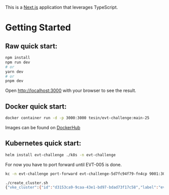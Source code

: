 This is a [Next.js](https://nextjs.org/) application that leverages TypeScript.

# Getting Started

## Raw quick start:

```bash
npm install
npm run dev
# or
yarn dev
# or
pnpm dev
```

Open [http://localhost:3000](http://localhost:3000) with your browser to see the result.

## Docker quick start:

```bash
docker container run -d -p 3000:3000 tesin/evt-challenge:main-25
```

Images can be found on [DockerHub](https://hub.docker.com/repository/docker/tesin/evt-challenge/general)

## Kubernetes quick start:

```bash
helm install evt-challenge ./k8s -n evt-challenge
```

For now you have to port forward until EVT-005 is done.

```bash
kc -n evt-challenge port-forward evt-challenge-5d7fc94f79-fn4cp 9001:3000
```

```bash
./create_cluster.sh
{"vke_cluster":{"id":"d3153ca9-9caa-43e1-bd97-bdad73f17c58","label":"evt","date_created":"2023-04-17T03:02:21+00:00","cluster_subnet":"10.244.0.0\/16","service_subnet":"10.96.0.0\/12","ip":"0.0.0.0","endpoint":"d3153ca9-9caa-43e1-bd97-bdad73f17c58.vultr-k8s.com","version":"v1.26.2+2","region":"dfw","status":"pending","node_pools":[{"id":"40650941-7597-47e2-8e3a-c1f29fa45f75","date_created":"2023-04-17T03:02:22+00:00","date_updated":"2023-04-17T03:02:25+00:00","label":"my-label","tag":"my-tag","plan":"vc2-1c-2gb","status":"pending","min_nodes":2,"max_nodes":5,"auto_scaler":true,"node_quantity":2,"nodes":[{"id":"8098ac38-be32-4524-8b6c-57643bdd6b3e","label":"my-label-b97544c48d74","date_created":"2023-04-17T03:02:22+00:00","status":"pending"},{"id":"b70ca320-2db4-4159-81da-436b837e6094","label":"my-label-a083b87a7628","date_created":"2023-04-17T03:02:24+00:00","status":"pending"}]}]}}
```
